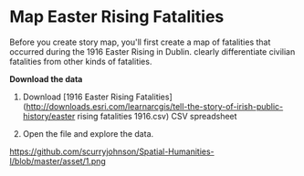 # **Map Easter Rising Fatalities**

Before you create story map, you'll first create a map of fatalities that occurred during the 1916 Easter Rising in Dublin. clearly differentiate civilian fatalities from other kinds of fatalities.

**Download the data**

1. Download [1916 Easter Rising Fatalities](http://downloads.esri.com/learnarcgis/tell-the-story-of-irish-public-history/easter rising fatalities 1916.csv) CSV spreadsheet

2. Open the file and explore the data.

https://github.com/scurryjohnson/Spatial-Humanities-I/blob/master/asset/1.png
